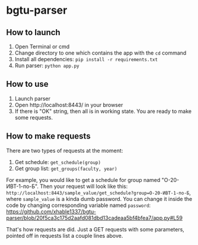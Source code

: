 # bgtu-parser

## How to launch
1. Open Terminal or cmd
2. Change directory to one which contains the app with the `cd` command
3. Install all dependencies: `pip install -r requirements.txt`
4. Run parser: `python app.py`

## How to use
1. Launch parser
2. Open http://localhost:8443/ in your browser
3. If there is "OK" string, then all is in working state. You are ready to make some requests.

## How to make requests
There are two types of requests at the moment:
1. Get schedule: `get_schedule(group)`
2. Get group list: `get_groups(faculty, year)`

For example, you would like to get a schedule for group named "О-20-ИВТ-1-по-Б". Then your request will look like this:
`http://localhost:8443/sample_value/get_schedule?group=О-20-ИВТ-1-по-Б`, where `sample_value` is a kinda dumb password. You can change it inside the code by changing corresponding variable named `password`: https://github.com/xhable1337/bgtu-parser/blob/20f5ca3c175d2aafd081dbd13cadeaa5bf4bfea7/app.py#L59

That's how requests are did. Just a GET requests with some parameters, pointed off in requests list a couple lines above.
